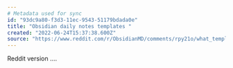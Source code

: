 ```yaml
---
# Metadata used for sync
id: "93dc9a80-f3d3-11ec-9543-51179bdada0e"
title: "Obsidian daily notes templates "
created: "2022-06-24T15:37:38.600Z"
source: "https://www.reddit.com/r/ObsidianMD/comments/rpy21o/what_template_do_you_use_for_your_daily_notes/"
---
```

Reddit version .... 